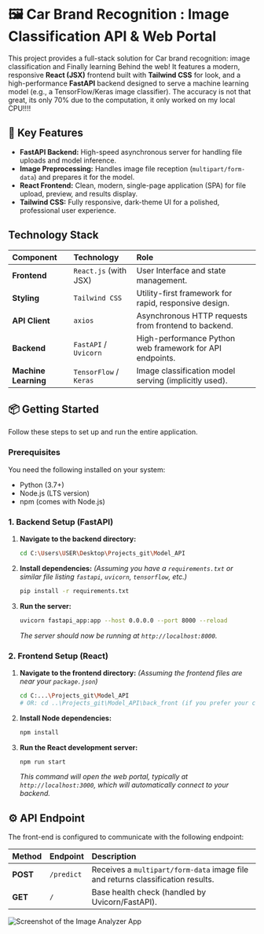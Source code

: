 # 🖼️ Car Brand Recognition : Image Classification API & Web Portal

This project provides a full-stack solution for Car brand recognition: image classification and Finally learning Behind the web!
It features a modern, responsive **React (JSX)** frontend built with **Tailwind CSS** for look, and a high-performance **FastAPI** backend designed to serve a machine learning model (e.g., a TensorFlow/Keras image classifier). The accuracy is not that great, its only 70% due to the computation, it only worked on my local CPU!!!! 

## 🚀 Key Features

* **FastAPI Backend:** High-speed asynchronous server for handling file uploads and model inference.
* **Image Preprocessing:** Handles image file reception (`multipart/form-data`) and prepares it for the model.
* **React Frontend:** Clean, modern, single-page application (SPA) for file upload, preview, and results display.
* **Tailwind CSS:** Fully responsive, dark-theme UI for a polished, professional user experience.

##  Technology Stack

| Component | Technology | Role |
| :--- | :--- | :--- |
| **Frontend** | `React.js` (with JSX) | User Interface and state management. |
| **Styling** | `Tailwind CSS` | Utility-first framework for rapid, responsive design. |
| **API Client** | `axios` | Asynchronous HTTP requests from frontend to backend. |
| **Backend** | `FastAPI` / `Uvicorn` | High-performance Python web framework for API endpoints. |
| **Machine Learning**| `TensorFlow` / `Keras` | Image classification model serving (implicitly used). |

## 📦 Getting Started

Follow these steps to set up and run the entire application.

### Prerequisites

You need the following installed on your system:

* Python (3.7+)
* Node.js (LTS version)
* npm (comes with Node.js)

### 1. Backend Setup (FastAPI)

1.  **Navigate to the backend directory:**
    ```bash
    cd C:\Users\USER\Desktop\Projects_git\Model_API
    ```
2.  **Install dependencies:**
    *(Assuming you have a `requirements.txt` or similar file listing `fastapi`, `uvicorn`, `tensorflow`, etc.)*
    ```bash
    pip install -r requirements.txt
    ```
3.  **Run the server:**
    ```bash
    uvicorn fastapi_app:app --host 0.0.0.0 --port 8000 --reload
    ```
    *The server should now be running at `http://localhost:8000`.*

### 2. Frontend Setup (React)

1.  **Navigate to the frontend directory:**
    *(Assuming the frontend files are near your `package.json`)*
    ```bash
    cd C:...\Projects_git\Model_API 
    # OR: cd ..\Projects_git\Model_API\back_front (if you prefer your custom folder)
    ```
2.  **Install Node dependencies:**
    ```bash
    npm install
    ```
3.  **Run the React development server:**
    ```bash
    npm run start
    ```
    *This command will open the web portal, typically at `http://localhost:3000`, which will automatically connect to your backend.*
## ⚙️ API Endpoint

The front-end is configured to communicate with the following endpoint:

| Method | Endpoint | Description |
| :--- | :--- | :--- |
| **POST** | `/predict` | Receives a `multipart/form-data` image file and returns classification results. |
| **GET** | `/` | Base health check (handled by Uvicorn/FastAPI). |

![Screenshot of the Image Analyzer App](C:/Users/USER/Desktop/Projects_git/car_reco/results.png)

